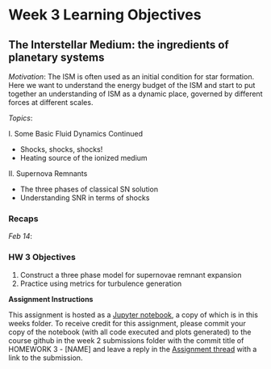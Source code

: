 # Week 3 Learning Objectives
## The Interstellar Medium: the ingredients of planetary systems
*Motivation*: The ISM is often used as an initial condition for star formation. Here we want to understand the energy budget of the ISM and start to put together an understanding of ISM as a dynamic place, governed by different forces at different scales. 

*Topics*:

I. Some Basic Fluid Dynamics Continued
  + Shocks, shocks, shocks!
  + Heating source of the ionized medium

II. Supernova Remnants
 + The three phases of classical SN solution
 + Understanding SNR in terms of shocks

### Recaps
*Feb 14*: 


### HW 3 Objectives
1. Construct a three phase model for supernovae remnant expansion  
2. Practice using metrics for turbulence generation  

**Assignment Instructions**

This assignment is hosted as a [Jupyter notebook](./HW3-[NAME].ipynb), a copy of which is in this weeks folder.
To receive credit for this assignment, please commit your copy of the notebook (with all code executed and plots generated) to the course github in the week 2 submissions folder with the commit title of HOMEWORK 3 - [NAME] and leave a reply in the [Assignment thread](https://github.com/akuznetsova/spf-2024/issues/8) with a link to the submission.

